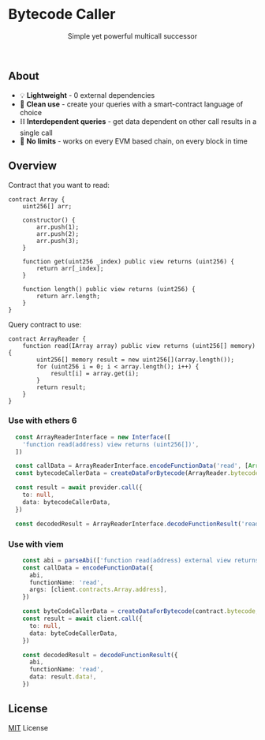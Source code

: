 <br/>

<p align="center">
  <h1>Bytecode Caller</h1>
  </a>
</p>

<p align="center">
  Simple yet powerful multicall successor
<p>

<br>

## About

- 💡 **Lightweight** - 0 external dependencies
- 🧹 **Clean use** - create your queries with a smart-contract language of choice
- ⛓️ **Interdependent queries** - get data dependent on other call results in a single call
- 🚀 **No limits** - works on every EVM based chain, on every block in time

## Overview

Contract that you want to read:

```solidity
contract Array {
    uint256[] arr;

    constructor() {
        arr.push(1);
        arr.push(2);
        arr.push(3);
    }

    function get(uint256 _index) public view returns (uint256) {
        return arr[_index];
    }

    function length() public view returns (uint256) {
        return arr.length;
    }
}
```

Query contract to use:

```solidity
contract ArrayReader {
    function read(IArray array) public view returns (uint256[] memory) {
        uint256[] memory result = new uint256[](array.length());
        for (uint256 i = 0; i < array.length(); i++) {
            result[i] = array.get(i);
        }
        return result;
    }
}
```

### Use with ethers 6

```typescript
  const ArrayReaderInterface = new Interface([
    'function read(address) view returns (uint256[])',
  ])

  const callData = ArrayReaderInterface.encodeFunctionData('read', [Array.address])
  const bytecodeCallerData = createDataForBytecode(ArrayReader.bytecode, callData)

  const result = await provider.call({
    to: null,
    data: bytecodeCallerData,
  })

  const decodedResult = ArrayReaderInterface.decodeFunctionResult('read', result)
```

### Use with viem

```typescript
    const abi = parseAbi(['function read(address) external view returns (uint256[])'])
    const callData = encodeFunctionData({
      abi,
      functionName: 'read',
      args: [client.contracts.Array.address],
    })

    const byteCodeCallerData = createDataForBytecode(contract.bytecode, callData)
    const result = await client.call({
      to: null,
      data: byteCodeCallerData,
    })

    const decodedResult = decodeFunctionResult({
      abi,
      functionName: 'read',
      data: result.data!,
    })
```

## License

[MIT](LICENSE.md) License
